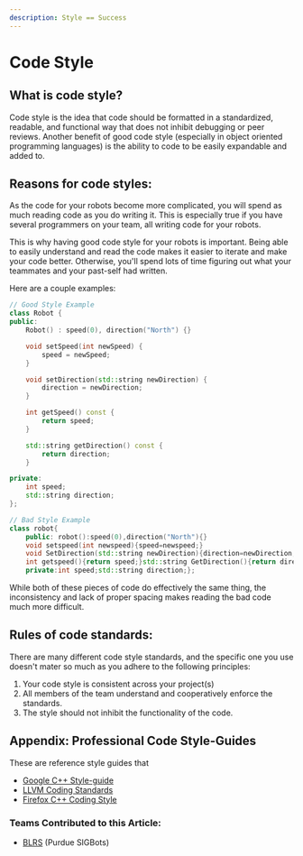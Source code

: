 ```yaml
---
description: Style == Success
---
```


# Code Style

## What is code style?

Code style is the idea that code should be formatted in a standardized, readable, and functional way that does not inhibit debugging or peer reviews. Another benefit of good code style (especially in object oriented programming languages) is the ability to code to be easily expandable and added to.&#x20;

## Reasons for code styles:

As the code for your robots become more complicated, you will spend as much reading code as you do writing it. This is especially true if you have several programmers on your team, all writing code for your robots.&#x20;

This is why having good code style for your robots is important. Being able to easily understand and read the code makes it easier to iterate and make your code better. Otherwise, you'll spend lots of time figuring out what your teammates and your past-self had written.&#x20;

Here are a couple examples:

```cpp
// Good Style Example
class Robot {
public:
    Robot() : speed(0), direction("North") {}

    void setSpeed(int newSpeed) {
        speed = newSpeed;
    }

    void setDirection(std::string newDirection) {
        direction = newDirection;
    }

    int getSpeed() const {
        return speed;
    }

    std::string getDirection() const {
        return direction;
    }

private:
    int speed;
    std::string direction;
};
```

```cpp
// Bad Style Example
class robot{
    public: robot():speed(0),direction("North"){}
    void setspeed(int newspeed){speed=newspeed;}
    void SetDirection(std::string newDirection){direction=newDirection;}
    int getspeed(){return speed;}std::string GetDirection(){return direction;}
    private:int speed;std::string direction;};
```

While both of these pieces of code do effectively the same thing, the inconsistency and lack of proper spacing makes reading the bad code much more difficult.&#x20;

## Rules of code standards:

There are many different code style standards, and the specific one you use doesn't mater so much as you adhere to the following principles:

1. Your code style is consistent across your project(s)
2. All members of the team understand and cooperatively enforce the standards.&#x20;
3. The style should not inhibit the functionality of the code.&#x20;

## Appendix: Professional Code Style-Guides

These are reference style guides that

* [Google C++ Style-guide](https://google.github.io/styleguide/cppguide.html)
* [LLVM Coding Standards](https://llvm.org/docs/CodingStandards.html)
* [Firefox C++ Coding Style](https://firefox-source-docs.mozilla.org/code-quality/coding-style/coding\_style\_cpp.html)

### Teams Contributed to this Article:

* [BLRS](https://purduesigbots.com/) (Purdue SIGBots)



